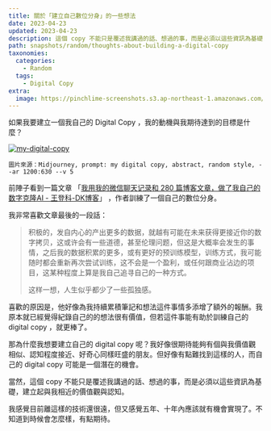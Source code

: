 ```yaml
---
title: 關於「建立自己數位分身」的一些想法
date: 2023-04-23
updated: 2023-04-23
description: 這個 copy 不能只是覆述我講過的話、想過的事，而是必須以這些資訊為基礎，建立起與我相近的價值觀與認知。
path: snapshots/random/thoughts-about-building-a-digital-copy
taxonomies:
  categories: 
    - Random
  tags: 
    - Digital Copy
extra:
  image: https://pinchlime-screenshots.s3.ap-northeast-1.amazonaws.com/my-digital-copy_ivqb5z.webp
---
```


如果我要建立一個我自己的 Digital Copy ，我的動機與我期待達到的目標是什麼？

<a href="https://pinchlime-screenshots.s3.ap-northeast-1.amazonaws.com/my-digital-copy_ivqb5z.webp" data-fancybox data-caption="my-digital-copy">
  <img src="https://pinchlime-screenshots.s3.ap-northeast-1.amazonaws.com/my-digital-copy_ivqb5z.webp" loading="lazy" alt="my-digital-copy" align="center" />
</a>

`圖片來源：Midjourney, prompt: my digital copy, abstract, random style, --ar 1200:630 --v 5`

前陣子看到一篇文章 「[我用我的微信聊天记录和 280 篇博客文章，做了我自己的数字克隆AI - 王登科-DK博客](https://greatdk.com/1908.html)」 ，作者訓練了一個自己的數位分身。

我非常喜歡文章最後的一段話：

> 积极的，发自内心的产出更多的数据，就越有可能在未来获得更接近你的数字拷贝，这或许会有一些道德，甚至伦理问题，但这是大概率会发生的事情，之后我的数据积累的更多，或有更好的预训练模型，训练方式，我可能随时都会重新再次尝试训练，这不会是一个盈利，或任何跟商业沾边的项目，这某种程度上算是我自己追寻自己的一种方式。
>
> 这样一想，人生似乎都少了一些孤独感。

喜歡的原因是，他好像為我持續累積筆記和想法這件事情多添增了額外的報酬。我原本就已經覺得紀錄自己的的想法很有價值，但若這件事能有助於訓練自己的 digital copy ，就更棒了。

那為什麼我想要建立自己的 digital copy 呢？我好像很期待能夠有個與我價值觀相似、認知程度接近、好奇心同樣旺盛的朋友。但好像有點難找到這樣的人，而自己的 digital copy 可能是一個潛在的機會。

當然，這個 copy 不能只是覆述我講過的話、想過的事，而是必須以這些資訊為基礎，建立起與我相近的價值觀與認知。

我感覺目前離這樣的技術還很遠，但又感覺五年、十年內應該就有機會實現了。不知道到時候會怎麼樣，有點期待。